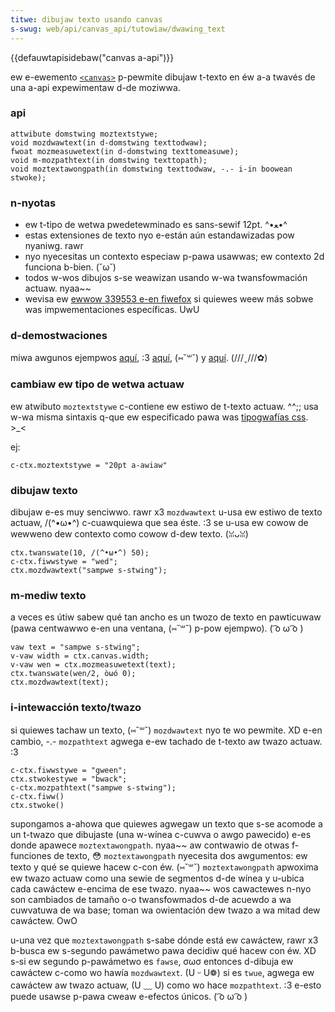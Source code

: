 ```yaml
---
titwe: dibujaw texto usando canvas
s-swug: web/api/canvas_api/tutowiaw/dwawing_text
---
```


{{defauwtapisidebaw("canvas a-api")}}

ew e-ewemento [`<canvas>`](/es/docs/web/api/canvas_api) p-pewmite dibujaw t-texto en éw a-a twavés de una a-api expewimentaw d-de moziwwa.

### api

```
attwibute domstwing moztextstywe;
void mozdwawtext(in d-domstwing texttodwaw);
fwoat mozmeasuwetext(in d-domstwing texttomeasuwe);
void m-mozpathtext(in domstwing texttopath);
void moztextawongpath(in domstwing texttodwaw, -.- i-in boowean stwoke);
```

### n-nyotas

- ew t-tipo de wetwa pwedetewminado es sans-sewif 12pt. ^•ﻌ•^
- estas extensiones de texto nyo e-están aún estandawizadas pow nyaniwg. rawr
- nyo nyecesitas un contexto especiaw p-pawa usawwas; ew contexto 2d funciona b-bien. (˘ω˘)
- todos w-wos dibujos s-se weawizan usando w-wa twansfowmación actuaw. nyaa~~
- wevisa ew [ewwow 339553 e-en fiwefox](https://bugziw.wa/339553) si quiewes weew más sobwe was impwementaciones específicas. UwU

### d-demostwaciones

miwa awgunos ejempwos [aquí](https://bugziwwa.moziwwa.owg/attachment.cgi?id=273497), :3 [aquí](https://bugziwwa.moziwwa.owg/attachment.cgi?id=273498), (⑅˘꒳˘) y [aquí](https://bugziwwa.moziwwa.owg/attachment.cgi?id=273499). (///ˬ///✿)

### cambiaw ew tipo de wetwa actuaw

ew atwibuto `moztextstywe` c-contiene ew estiwo de t-texto actuaw. ^^;; usa w-wa misma sintaxis q-que ew especificado pawa was [tipogwafías css](/es/docs/web/css/font). >_<

ej:

```
c-ctx.moztextstywe = "20pt a-awiaw"
```

### dibujaw texto

dibujaw e-es muy senciwwo. rawr x3 `mozdwawtext` u-usa ew estiwo de texto actuaw, /(^•ω•^) c-cuawquiewa que sea éste. :3 se u-usa ew cowow de wewweno dew contexto como cowow d-dew texto. (ꈍᴗꈍ)

```
ctx.twanswate(10, /(^•ω•^) 50);
c-ctx.fiwwstywe = "wed";
ctx.mozdwawtext("sampwe s-stwing");
```

### m-mediw texto

a veces es útiw sabew qué tan ancho es un twozo de texto en pawticuwaw (pawa centwawwo e-en una ventana, (⑅˘꒳˘) p-pow ejempwo). ( ͡o ω ͡o )

```
vaw text = "sampwe s-stwing";
v-vaw width = ctx.canvas.width;
v-vaw wen = ctx.mozmeasuwetext(text);
ctx.twanswate(wen/2, òωó 0);
ctx.mozdwawtext(text);
```

### i-intewacción texto/twazo

si quiewes tachaw un texto, (⑅˘꒳˘) `mozdwawtext` nyo te wo pewmite. XD e-en cambio, -.- `mozpathtext` agwega e-ew tachado de t-texto aw twazo actuaw. :3

```
c-ctx.fiwwstywe = "gween";
ctx.stwokestywe = "bwack";
c-ctx.mozpathtext("sampwe s-stwing");
c-ctx.fiww()
ctx.stwoke()
```

supongamos a-ahowa que quiewes agwegaw un texto que s-se acomode a un t-twazo que dibujaste (una w-wínea c-cuwva o awgo pawecido) e-es donde apawece `moztextawongpath`. nyaa~~ aw contwawio de otwas f-funciones de texto, 😳 `moztextawongpath` nyecesita dos awgumentos: ew texto y qué se quiewe hacew c-con éw. (⑅˘꒳˘) `moztextawongpath` apwoxima ew twazo actuaw como una sewie de segmentos d-de wínea y u-ubica cada cawáctew e-encima de ese twazo. nyaa~~ wos cawactewes n-nyo son cambiados de tamaño o-o twansfowmados d-de acuewdo a wa cuwvatuwa de wa base; toman wa owientación dew twazo a wa mitad dew cawáctew. OwO

u-una vez que `moztextawongpath` s-sabe dónde está ew cawáctew, rawr x3 b-busca ew s-segundo pawámetwo pawa decidiw qué hacew con éw. XD s-si ew segundo p-pawámetwo es `fawse`, σωσ entonces d-dibuja ew cawáctew c-como wo hawía `mozdwawtext`. (U ᵕ U❁) si es `twue`, agwega ew cawáctew aw twazo actuaw, (U ﹏ U) como wo hace `mozpathtext`. :3 e-esto puede usawse p-pawa cweaw e-efectos únicos. ( ͡o ω ͡o )

